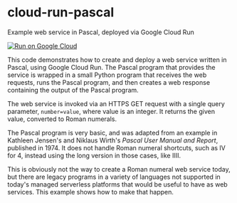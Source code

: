 # cloud-run-pascal

Example web service in Pascal, deployed via Google Cloud Run

[![Run on Google Cloud](https://deploy.cloud.run/button.svg)](https://deploy.cloud.run)

This code demonstrates how to create and deploy a web service written
in Pascal, using Google Cloud Run. The Pascal program that provides
the service is wrapped in a small Python program that receives the
web requests, runs the Pascal program, and then creates a web response
containing the output of the Pascal program.

The web service is invoked via an HTTPS GET request with a single
query parameter, `number=value`, where value is an integer. It returns
the given value, converted to Roman numerals.

The Pascal program is very basic, and was adapted from an example in
Kathleen Jensen's and Niklaus Wirth's _Pascal User Manual and Report_,
published in 1974. It does not handle Roman numeral shortcuts, such
as IV for 4, instead using the long version in those cases, like IIII.

This is obviously not the way to create a Roman numeral web service
today, but there are legacy programs in a variety of languages not
supported in today's managed serverless platforms that would be useful
to have as web services. This example shows how to make that happen.